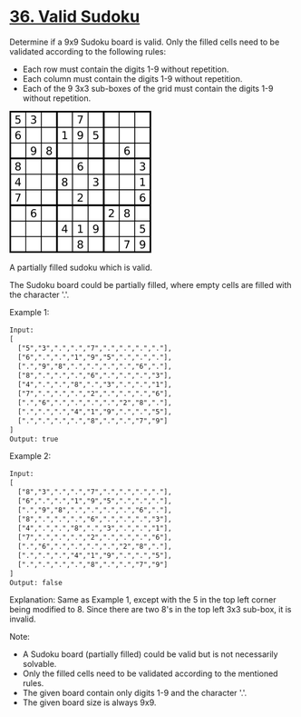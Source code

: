 [36. Valid Sudoku](https://leetcode.com/problems/valid-sudoku/)
==================

Determine if a 9x9 Sudoku board is valid. Only the filled
cells need to be validated according to the following rules:

 - Each row must contain the digits 1-9 without repetition.
 - Each column must contain the digits 1-9 without repetition.
 - Each of the 9 3x3 sub-boxes of the grid must contain the
   digits 1-9 without repetition.

![image](250px-Sudoku-by-L2G-20050714.svg.png)

A partially filled sudoku which is valid.

The Sudoku board could be partially filled, where empty cells are
filled with the character '.'.

Example 1:
```
Input:
[
  ["5","3",".",".","7",".",".",".","."],
  ["6",".",".","1","9","5",".",".","."],
  [".","9","8",".",".",".",".","6","."],
  ["8",".",".",".","6",".",".",".","3"],
  ["4",".",".","8",".","3",".",".","1"],
  ["7",".",".",".","2",".",".",".","6"],
  [".","6",".",".",".",".","2","8","."],
  [".",".",".","4","1","9",".",".","5"],
  [".",".",".",".","8",".",".","7","9"]
]
Output: true
```

Example 2:
```
Input:
[
  ["8","3",".",".","7",".",".",".","."],
  ["6",".",".","1","9","5",".",".","."],
  [".","9","8",".",".",".",".","6","."],
  ["8",".",".",".","6",".",".",".","3"],
  ["4",".",".","8",".","3",".",".","1"],
  ["7",".",".",".","2",".",".",".","6"],
  [".","6",".",".",".",".","2","8","."],
  [".",".",".","4","1","9",".",".","5"],
  [".",".",".",".","8",".",".","7","9"]
]
Output: false
```

Explanation: Same as Example 1, except with the 5 in the top left corner being
modified to 8. Since there are two 8's in the top left 3x3 sub-box, it is invalid.

Note:
 - A Sudoku board (partially filled) could be valid but is not necessarily solvable.
 - Only the filled cells need to be validated according to the mentioned rules.
 - The given board contain only digits 1-9 and the character '.'.
 - The given board size is always 9x9.
